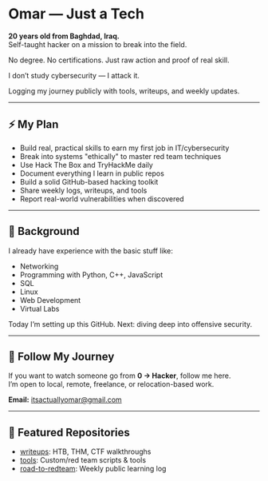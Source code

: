 # Omar — Just a Tech

**20 years old from Baghdad, Iraq.**  
Self-taught hacker on a mission to break into the field.

No degree. No certifications. Just raw action and proof of real skill.

I don’t study cybersecurity — I attack it.

Logging my journey publicly with tools, writeups, and weekly updates.

---

## ⚡ My Plan

- Build real, practical skills to earn my first job in IT/cybersecurity  
- Break into systems "ethically" to master red team techniques  
- Use Hack The Box and TryHackMe daily  
- Document everything I learn in public repos  
- Build a solid GitHub-based hacking toolkit  
- Share weekly logs, writeups, and tools  
- Report real-world vulnerabilities when discovered

---

## 🧠 Background

I already have experience with the basic stuff like:

- Networking
- Programming with Python, C++, JavaScript
- SQL
- Linux
- Web Development
- Virtual Labs

Today I’m setting up this GitHub. Next: diving deep into offensive security.

---

## 👀 Follow My Journey

If you want to watch someone go from **0 → Hacker**, follow me here.  
I’m open to local, remote, freelance, or relocation-based work.

**Email:** itsactuallyomar@gmail.com

---

## 📂 Featured Repositories

- [writeups](https://github.com/itsactuallyomar/writeups): HTB, THM, CTF walkthroughs  
- [tools](https://github.com/itsactuallyomar/tools): Custom/red team scripts & tools 
- [road-to-redteam](https://github.com/itsactuallyomar/road-to-cybersec): Weekly public learning log  
